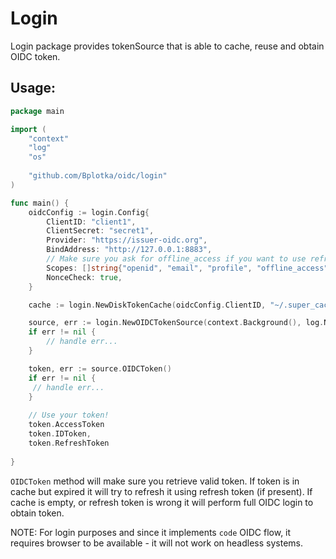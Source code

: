 # Login

Login package provides tokenSource that is able to cache, reuse and obtain OIDC token.

## Usage:
```go
package main

import (
    "context"
    "log"
    "os"
    
    "github.com/Bplotka/oidc/login"
)

func main() {
    oidcConfig := login.Config{
        ClientID: "client1",
        ClientSecret: "secret1",
        Provider: "https://issuer-oidc.org",
        BindAddress: "http://127.0.0.1:8883",
        // Make sure you ask for offline_access if you want to use refresh tokens!
        Scopes: []string{"openid", "email", "profile", "offline_access"},
        NonceCheck: true,
    }

    cache := login.NewDiskTokenCache(oidcConfig.ClientID, "~/.super_cache") // see also other caches e.g k8s cache.

	source, err := login.NewOIDCTokenSource(context.Background(), log.New(os.Stdout, "", 0), oidcConfig, cache)
	if err != nil {
		// handle err...
	}

	token, err := source.OIDCToken()
	if err != nil {
	 // handle err...
	}
	
	// Use your token!
	token.AccessToken
	token.IDToken,
	token.RefreshToken
	
}
```

`OIDCToken` method will make sure you retrieve valid token. If token is in cache but expired it will try to refresh it using
refresh token (if present). If cache is empty, or refresh token is wrong it will perform full OIDC login to obtain token.

NOTE: For login purposes and since it implements `code` OIDC flow, it requires browser to be available - it will not work on headless systems.